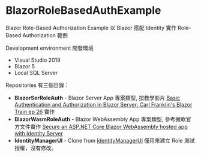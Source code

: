# BlazorRoleBasedAuthExample 
Blazor Role-Based Authorization Example
以 Blazor 搭配 Identity 實作 Role-Based Authorization 範例

Development environment 開發環境
- Visual Studio 2019
- Blazor 5
- Local SQL Server

Repositories 有三個目錄：
- **BlazorSerRoleAuth** - Blazor Server App 專案類型, 按教學影片 [Basic Authentication and Authorization in Blazor Server: Carl Franklin's Blazor Train ep 26](
https://youtu.be/mbNFscKBsy8) 實作
- **BlazorWasmRoleAuth** - Blazor WebAssembly App 專案類型, 參考微軟官方文件實作
[Secure an ASP.NET Core Blazor WebAssembly hosted app with Identity Server](https://docs.microsoft.com/en-us/aspnet/core/blazor/security/webassembly/hosted-with-identity-server?view=aspnetcore-3.1&tabs=visual-studio)
- **IdentityManagerUI** - Clone from [IdentityManagerUI](https://github.com/mguinness/IdentityManagerUI) 僅用來建立 Role 測試授權，沒有修改。
